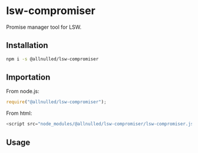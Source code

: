 # lsw-compromiser

Promise manager tool for LSW.

## Installation

```sh
npm i -s @allnulled/lsw-compromiser
```

## Importation

From node.js:

```js
require("@allnulled/lsw-compromiser");
```

From html:

```js
<script src="node_modules/@allnulled/lsw-compromiser/lsw-compromiser.js"></script>
```

## Usage

